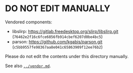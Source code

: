 # DO NOT EDIT MANUALLY

Vendored components:
* libslirp: https://gitlab.freedesktop.org/slirp/libslirp.git (`76462e2f16c6fce6856fb914cbef6207d0be4bc5`)
* parson: https://github.com/kgabis/parson.git (`c5bb9557fe98367aa8e041c65863909f12ee76b2`)

Please do not edit the contents under this directory manually.

See also [`../vendor.md`](../vendor.md).
